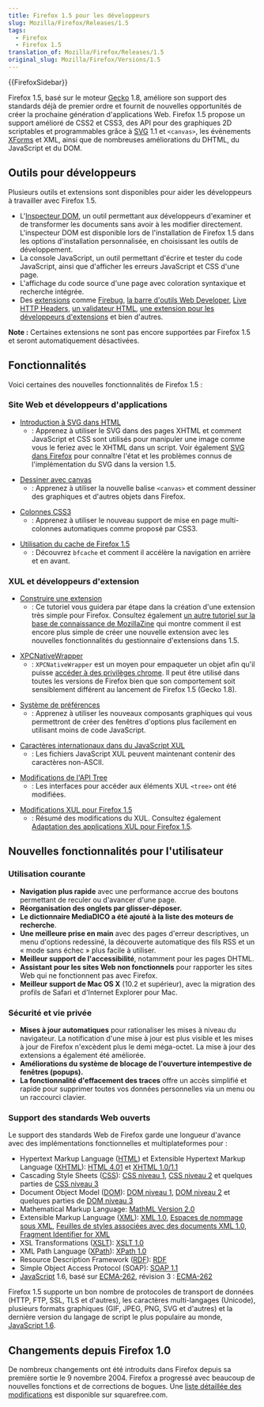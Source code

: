 ```yaml
---
title: Firefox 1.5 pour les développeurs
slug: Mozilla/Firefox/Releases/1.5
tags:
  - Firefox
  - Firefox 1.5
translation_of: Mozilla/Firefox/Releases/1.5
original_slug: Mozilla/Firefox/Versions/1.5
---
```

{{FirefoxSidebar}}

Firefox 1.5, basé sur le moteur [Gecko](/fr/Gecko) 1.8, améliore son support des standards déjà de premier ordre et fournit de nouvelles opportunités de créer la prochaine génération d'applications Web. Firefox 1.5 propose un support amélioré de CSS2 et CSS3, des API pour des graphiques 2D scriptables et programmables grâce à [SVG](/fr/SVG) 1.1 et `<canvas>`, les évènements [XForms](/fr/XForms) et XML, ainsi que de nombreuses améliorations du DHTML, du JavaScript et du DOM.

## Outils pour développeurs

Plusieurs outils et extensions sont disponibles pour aider les développeurs à travailler avec Firefox 1.5.

- L'[Inspecteur DOM](/fr/Inspecteur_DOM), un outil permettant aux développeurs d'examiner et de transformer les documents sans avoir à les modifier directement. L'inspecteur DOM est disponible lors de l'installation de Firefox 1.5 dans les options d'installation personnalisée, en choisissant les outils de développement.
- La console JavaScript, un outil permettant d'écrire et tester du code JavaScript, ainsi que d'afficher les erreurs JavaScript et CSS d'une page.
- L'affichage du code source d'une page avec coloration syntaxique et recherche intégrée.
- Des [extensions](https://addons.mozilla.org/extensions/showlist.php?application=firefox&category=Developer%20Tools) comme [Firebug](http://www.joehewitt.com/software/firebug/), [la barre d'outils Web Developer](</fr/Extension_Firefox_Web_Developer_(externe)>), [Live HTTP Headers](</fr/Live_HTTP_Headers_(externe)>), [un validateur HTML](</fr/Validateur_HTML_en_français_(externe)>), [une extension pour les développeurs d'extensions](</fr/Extension_Developer's_Extension_(externe)>) et bien d'autres.

**Note&nbsp;:** Certaines extensions ne sont pas encore supportées par Firefox 1.5 et seront automatiquement désactivées.

## Fonctionnalités

Voici certaines des nouvelles fonctionnalités de Firefox 1.5&nbsp;:

### Site Web et développeurs d'applications

- [Introduction à SVG dans HTML](/fr/Introduction_à_SVG_dans_HTML)
  - : Apprenez à utiliser le SVG dans des pages XHTML et comment JavaScript et CSS sont utilisés pour manipuler une image comme vous le feriez avec le XHTML dans un script. Voir également [SVG dans Firefox](/fr/SVG_dans_Firefox) pour connaître l'état et les problèmes connus de l'implémentation du SVG dans la version 1.5.

<!---->

- [Dessiner avec canvas](/fr/Dessiner_avec_canvas)
  - : Apprenez à utiliser la nouvelle balise `<canvas>` et comment dessiner des graphiques et d'autres objets dans Firefox.

<!---->

- [Colonnes CSS3](/fr/Colonnes_CSS3)
  - : Apprenez à utiliser le nouveau support de mise en page multi-colonnes automatiques comme proposé par CSS3.

<!---->

- [Utilisation du cache de Firefox 1.5](/fr/Utilisation_du_cache_de_Firefox_1.5)
  - : Découvrez `bfcache` et comment il accélère la navigation en arrière et en avant.

### XUL et développeurs d'extension

- [Construire une extension](/fr/Construire_une_extension)
  - : Ce tutoriel vous guidera par étape dans la création d'une extension très simple pour Firefox. Consultez également [un autre tutoriel sur la base de connaissance de MozillaZine](http://kb.mozillazine.org/Getting_started_with_extension_development) qui montre comment il est encore plus simple de créer une nouvelle extension avec les nouvelles fonctionnalités du gestionnaire d'extensions dans 1.5.

<!---->

- [XPCNativeWrapper](/fr/XPCNativeWrapper)
  - : `XPCNativeWrapper` est un moyen pour empaqueter un objet afin qu'il puisse [accéder à des privilèges chrome](/fr/Accès_sécurisé_au_contenu_DOM_depuis_le_chrome). Il peut être utilisé dans toutes les versions de Firefox bien que son comportement soit sensiblement différent au lancement de Firefox 1.5 (Gecko 1.8).

<!---->

- [Système de préférences](/fr/Système_de_préférences)
  - : Apprenez à utiliser les nouveaux composants graphiques qui vous permettront de créer des fenêtres d'options plus facilement en utilisant moins de code JavaScript.

<!---->

- [Caractères internationaux dans du JavaScript XUL](/fr/Caractères_internationaux_dans_du_JavaScript_XUL)
  - : Les fichiers JavaScript XUL peuvent maintenant contenir des caractères non-ASCII.

<!---->

- [Modifications de l'API Tree](/fr/Modifications_du_composant_graphique_tree)
  - : Les interfaces pour accéder aux éléments XUL `<tree>` ont été modifiées.

<!---->

- [Modifications XUL pour Firefox 1.5](/fr/Modifications_XUL_pour_Firefox_1.5)
  - : Résumé des modifications du XUL. Consultez également [Adaptation des applications XUL pour Firefox 1.5](/fr/Adaptation_des_applications_XUL_pour_Firefox_1.5).

## Nouvelles fonctionnalités pour l'utilisateur

### Utilisation courante

- **Navigation plus rapide** avec une performance accrue des boutons permettant de reculer ou d'avancer d'une page.
- **Réorganisation des onglets par glisser-déposer.**
- **Le dictionnaire MediaDICO a été ajouté à la liste des moteurs de recherche**.
- **Une meilleure prise en main** avec des pages d'erreur descriptives, un menu d'options redessiné, la découverte automatique des fils RSS et un « mode sans échec » plus facile à utiliser.
- **Meilleur support de l'accessibilité**, notamment pour les pages DHTML.
- **Assistant pour les sites Web non fonctionnels** pour rapporter les sites Web qui ne fonctionnent pas avec Firefox.
- **Meilleur support de Mac OS X** (10.2 et supérieur), avec la migration des profils de Safari et d'Internet Explorer pour Mac.

### Sécurité et vie privée

- **Mises à jour automatiques** pour rationaliser les mises à niveau du navigateur. La notification d'une mise à jour est plus visible et les mises à jour de Firefox n'excèdent plus le demi méga-octet. La mise à jour des extensions a également été améliorée.
- **Améliorations du système de blocage de l'ouverture intempestive de fenêtres (popups).**
- **La fonctionnalité d'effacement des traces** offre un accès simplifié et rapide pour supprimer toutes vos données personnelles via un menu ou un raccourci clavier.

### Support des standards Web ouverts

Le support des standards Web de Firefox garde une longueur d'avance avec des implémentations fonctionnelles et multiplateformes pour&nbsp;:

- Hypertext Markup Language ([HTML](/fr/HTML)) et Extensible Hypertext Markup Language ([XHTML](/fr/XHTML)): [HTML 4.01](http://www.w3.org/TR/html401/) et [XHTML 1.0/1.1](http://www.w3.org/TR/xhtml1/)
- Cascading Style Sheets ([CSS](/fr/CSS)): [CSS niveau 1](http://www.w3.org/TR/REC-CSS1), [CSS niveau 2](http://www.w3.org/TR/REC-CSS2) et quelques parties de [CSS niveau 3](http://www.w3.org/Style/CSS/current-work.html)
- Document Object Model ([DOM](/fr/DOM)): [DOM niveau 1](http://www.w3.org/TR/2000/WD-DOM-Level-1-20000929/), [DOM niveau 2](http://www.w3.org/DOM/DOMTR#dom2) et quelques parties de [DOM niveau 3](http://www.w3.org/DOM/DOMTR#dom3)
- Mathematical Markup Language: [MathML Version 2.0](http://www.w3.org/Math/)
- Extensible Markup Language ([XML](/fr/XML)): [XML 1.0](http://www.w3.org/TR/REC-xml), [Espaces de nommage sous XML](http://www.w3.org/TR/REC-xml-names/), [Feuilles de styles associées avec des documents XML 1.0](http://www.w3.org/TR/xml-stylesheet/), [Fragment Identifier for XML](http://lists.w3.org/Archives/Public/www-xml-linking-comments/2001AprJun/att-0074/01-NOTE-FIXptr-20010425.htm)
- XSL Transformations ([XSLT](/fr/XSLT)): [XSLT 1.0](http://www.w3.org/TR/xslt)
- XML Path Language ([XPath](/fr/XPath)): [XPath 1.0](http://www.w3.org/TR/xpath)
- Resource Description Framework ([RDF](/fr/RDF)): [RDF](http://www.w3.org/RDF/)
- Simple Object Access Protocol (SOAP): [SOAP 1.1](http://www.w3.org/TR/SOAP/)
- [JavaScript](/fr/JavaScript) 1.6, basé sur [ECMA-262](/fr/ECMAScript), révision 3&nbsp;: [ECMA-262](http://www.ecma-international.org/publications/standards/Ecma-262.htm)

Firefox 1.5 supporte un bon nombre de protocoles de transport de données (HTTP, FTP, SSL, TLS et d'autres), les caractères multi-langages (Unicode), plusieurs formats graphiques (GIF, JPEG, PNG, SVG et d'autres) et la dernière version du langage de script le plus populaire au monde, [JavaScript 1.6](/fr/Nouveautés_dans_JavaScript_1.6).

## Changements depuis Firefox 1.0

De nombreux changements ont été introduits dans Firefox depuis sa première sortie le 9 novembre 2004. Firefox a progressé avec beaucoup de nouvelles fonctions et de corrections de bogues. Une [liste détaillée des modifications](http://www.squarefree.com/burningedge/releases/1.5-comprehensive.html) est disponible sur squarefree.com.
